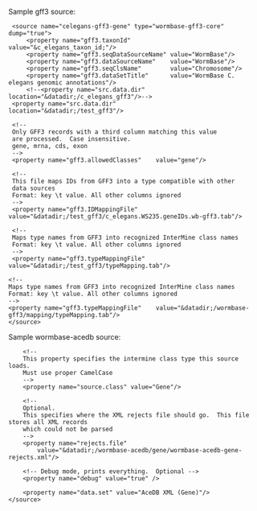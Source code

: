 Sample gff3 source:

     <source name="celegans-gff3-gene" type="wormbase-gff3-core" dump="true">
         <property name="gff3.taxonId"           value="&c_elegans_taxon_id;"/>
         <property name="gff3.seqDataSourceName" value="WormBase"/>
         <property name="gff3.dataSourceName"    value="WormBase"/>
         <property name="gff3.seqClsName"        value="Chromosome"/>
         <property name="gff3.dataSetTitle"      value="WormBase C. elegans genomic annotations"/>
         <!--<property name="src.data.dir"           location="&datadir;/c_elegans_gff3"/>-->
	 <property name="src.data.dir"           location="&datadir;/test_gff3"/> 
        
	 <!-- 
	 Only GFF3 records with a third column matching this value 
	 are processed.  Case insensitive.
	 gene, mrna, cds, exon
	 -->
	 <property name="gff3.allowedClasses" 	 value="gene"/>
	 
	 <!-- 
	 This file maps IDs from GFF3 into a type compatible with other 
	 data sources
	 Format: key \t value. All other columns ignored 
	 -->
	 <property name="gff3.IDMappingFile"	 value="&datadir;/test_gff3/c_elegans.WS235.geneIDs.wb-gff3.tab"/> 
	 
	 <!-- 
	 Maps type names from GFF3 into recognized InterMine class names
	 Format: key \t value. All other columns ignored 
	 -->
	 <property name="gff3.typeMappingFile"	 value="&datadir;/test_gff3/typeMapping.tab"/>

	<!-- 
	Maps type names from GFF3 into recognized InterMine class names
	Format: key \t value. All other columns ignored 
	-->
	<property name="gff3.typeMappingFile"    value="&datadir;/wormbase-gff3/mapping/typeMapping.tab"/>
    </source>


Sample wormbase-acedb source:
	<source name="wb-acedb-gene" type="wormbase-acedb" dump="false">
		<property name="src.data.dir" location="&datadir;/wormbase-acedb/gene/XML" />
		<!--
			This file maps intermine data classes to an XPath query.
		-->
		<property name="mapping.file"	
			value="&datadir;/wormbase-acedb/gene/mapping/wormbase-acedb-gene.properties"/> 
		<!-- 
		File specifying the primary keys to use for this source
		Usually this source's keys.properties file.  Keys must end in ".key"
		-->
		<property name="key.file" 
			value="../../bio/sources/wormbase-acedb/resources/wormbase-acedb_keys.properties"/>
		
		<!-- 
		This property specifies the intermine class type this source loads.
		Must use proper CamelCase
		-->
		<property name="source.class" value="Gene"/>
		
		<!--
		Optional.
		This specifies where the XML rejects file should go.  This file stores all XML records
		which could not be parsed
		-->
		<property name="rejects.file" 
			value="&datadir;/wormbase-acedb/gene/wormbase-acedb-gene-rejects.xml"/>
			
		<!-- Debug mode, prints everything.  Optional -->
		<property name="debug" value="true" />
		
		<property name="data.set" value="AceDB XML (Gene)"/>
	</source> 


